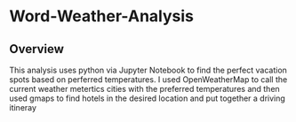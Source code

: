# Word-Weather-Analysis

## Overview
This analysis uses python via Jupyter Notebook to find the perfect vacation spots based on perferred temperatures. I used OpenWeatherMap to call the current weather metertics cities with the preferred temperatures and then used gmaps to find hotels in the desired location and put together a driving itineray
